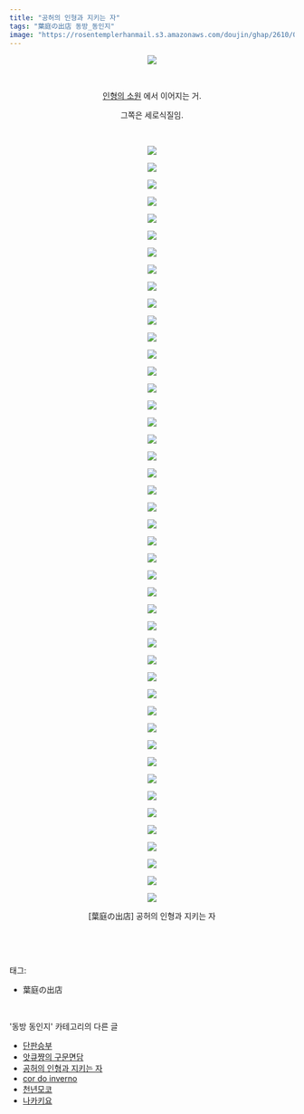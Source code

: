 ```yaml
---
title: "공허의 인형과 지키는 자"
tags: "葉庭の出店 동방_동인지"
image: "https://rosentemplerhanmail.s3.amazonaws.com/doujin/ghap/2610/001.jpg"
---
```

<div class="article">
<p style="text-align: center; clear: none; float: none;"><img src="{{ site.imgserver11 }}/ghap/2610/001.jpg"/></p>
<p style="text-align: center; clear: none; float: none;"><br/></p>
<p style="text-align: center; clear: none; float: none;"><a class="tx-link" href="http://ghaptouhou.tistory.com/2609" target="_blank">인형의 소원</a> 에서 이어지는 거.</p>
<p style="text-align: center; clear: none; float: none;">그쪽은 세로식질임.</p>
<p style="text-align: center; clear: none; float: none;"><br/></p>
<p style="text-align: center; clear: none; float: none;"><img src="{{ site.imgserver11 }}/ghap/2610/002.jpg"/></p>
<p style="text-align: center; clear: none; float: none;"><img src="{{ site.imgserver11 }}/ghap/2610/003.jpg"/></p>
<p style="text-align: center; clear: none; float: none;"><img src="{{ site.imgserver11 }}/ghap/2610/004.jpg"/></p>
<p style="text-align: center; clear: none; float: none;"><img src="{{ site.imgserver11 }}/ghap/2610/005.jpg"/></p>
<p style="text-align: center; clear: none; float: none;"><img src="{{ site.imgserver11 }}/ghap/2610/006.jpg"/></p>
<p style="text-align: center; clear: none; float: none;"><img src="{{ site.imgserver11 }}/ghap/2610/007.jpg"/></p>
<p style="text-align: center; clear: none; float: none;"><img src="{{ site.imgserver11 }}/ghap/2610/008.jpg"/></p>
<p style="text-align: center; clear: none; float: none;"><img src="{{ site.imgserver11 }}/ghap/2610/009.jpg"/></p>
<p style="text-align: center; clear: none; float: none;"><img src="{{ site.imgserver11 }}/ghap/2610/010.jpg"/></p>
<p style="text-align: center; clear: none; float: none;"><img src="{{ site.imgserver11 }}/ghap/2610/011.jpg"/></p>
<p style="text-align: center; clear: none; float: none;"><img src="{{ site.imgserver11 }}/ghap/2610/012.jpg"/></p>
<p style="text-align: center; clear: none; float: none;"><img src="{{ site.imgserver11 }}/ghap/2610/013.jpg"/></p>
<p style="text-align: center; clear: none; float: none;"><img src="{{ site.imgserver11 }}/ghap/2610/014.jpg"/></p>
<p style="text-align: center; clear: none; float: none;"><img src="{{ site.imgserver11 }}/ghap/2610/015.jpg"/></p>
<p style="text-align: center; clear: none; float: none;"><img src="{{ site.imgserver11 }}/ghap/2610/016.jpg"/></p>
<p style="text-align: center; clear: none; float: none;"><img src="{{ site.imgserver11 }}/ghap/2610/017.jpg"/></p>
<p style="text-align: center; clear: none; float: none;"><img src="{{ site.imgserver11 }}/ghap/2610/018.jpg"/></p>
<p style="text-align: center; clear: none; float: none;"><img src="{{ site.imgserver11 }}/ghap/2610/019.jpg"/></p>
<p style="text-align: center; clear: none; float: none;"><img src="{{ site.imgserver11 }}/ghap/2610/020.jpg"/></p>
<p style="text-align: center; clear: none; float: none;"><img src="{{ site.imgserver11 }}/ghap/2610/021.jpg"/></p>
<p style="text-align: center; clear: none; float: none;"><img src="{{ site.imgserver11 }}/ghap/2610/022.jpg"/></p>
<p style="text-align: center; clear: none; float: none;"><img src="{{ site.imgserver11 }}/ghap/2610/023.jpg"/></p>
<p style="text-align: center; clear: none; float: none;"><img src="{{ site.imgserver11 }}/ghap/2610/024.jpg"/></p>
<p style="text-align: center; clear: none; float: none;"><img src="{{ site.imgserver11 }}/ghap/2610/025.jpg"/></p>
<p style="text-align: center; clear: none; float: none;"><img src="{{ site.imgserver11 }}/ghap/2610/026.jpg"/></p>
<p style="text-align: center; clear: none; float: none;"><img src="{{ site.imgserver11 }}/ghap/2610/027.jpg"/></p>
<p style="text-align: center; clear: none; float: none;"><img src="{{ site.imgserver11 }}/ghap/2610/028.jpg"/></p>
<p style="text-align: center; clear: none; float: none;"><img src="{{ site.imgserver11 }}/ghap/2610/029.jpg"/></p>
<p style="text-align: center; clear: none; float: none;"><img src="{{ site.imgserver11 }}/ghap/2610/030.jpg"/></p>
<p style="text-align: center; clear: none; float: none;"><img src="{{ site.imgserver11 }}/ghap/2610/031.jpg"/></p>
<p style="text-align: center; clear: none; float: none;"><img src="{{ site.imgserver11 }}/ghap/2610/032.jpg"/></p>
<p style="text-align: center; clear: none; float: none;"><img src="{{ site.imgserver11 }}/ghap/2610/033.jpg"/></p>
<p style="text-align: center; clear: none; float: none;"><img src="{{ site.imgserver11 }}/ghap/2610/034.jpg"/></p>
<p style="text-align: center; clear: none; float: none;"><img src="{{ site.imgserver11 }}/ghap/2610/035.jpg"/></p>
<p style="text-align: center; clear: none; float: none;"><img src="{{ site.imgserver11 }}/ghap/2610/036.jpg"/></p>
<p style="text-align: center; clear: none; float: none;"><img src="{{ site.imgserver11 }}/ghap/2610/037.jpg"/></p>
<p style="text-align: center; clear: none; float: none;"><img src="{{ site.imgserver11 }}/ghap/2610/038.jpg"/></p>
<p style="text-align: center; clear: none; float: none;"><img src="{{ site.imgserver11 }}/ghap/2610/039.jpg"/></p>
<p style="text-align: center; clear: none; float: none;"><img src="{{ site.imgserver11 }}/ghap/2610/040.jpg"/></p>
<p style="text-align: center; clear: none; float: none;"><img src="{{ site.imgserver11 }}/ghap/2610/041.jpg"/></p>
<p style="text-align: center; clear: none; float: none;"><img src="{{ site.imgserver11 }}/ghap/2610/042.jpg"/></p>
<p style="text-align: center; clear: none; float: none;"><img src="{{ site.imgserver11 }}/ghap/2610/043.jpg"/></p>
<p style="text-align: center; clear: none; float: none;"><img src="{{ site.imgserver11 }}/ghap/2610/044.jpg"/></p>
<p style="text-align: center; clear: none; float: none;"><img src="{{ site.imgserver11 }}/ghap/2610/045.jpg"/></p>
<p style="text-align: center; clear: none; float: none;"><img src="{{ site.imgserver11 }}/ghap/2610/046.jpg"/></p>
<p style="text-align: center; clear: none; float: none;">[葉庭の出店] 공허의 인형과 지키는 자</p>
<p><br/></p>
</div><br/>
<div class="tagTrail">
<p>태그: </p>
<ul>
<li>葉庭の出店</li>
</ul>
</div><br/>
<div class="another">
<p>'동방 동인지' 카테고리의 다른 글</p>
<ul>
<li><a href="/ghap_2612">단판승부</a></li>
<li><a href="/ghap_2611">앗큐쨩의 구문면담</a></li>
<li><a href="/ghap_2610">공허의 인형과 지키는 자</a></li>
<li><a href="/ghap_2608">cor do inverno</a></li>
<li><a href="/ghap_2606">천년모코</a></li>
<li><a href="/ghap_2600">나카키요</a></li>
</ul>
</div><br/>
<div class="cb_module cb_fluid">
<div class="cb_wrt cb_profile">
</div><!-- commentList close -->
</div><br/>
